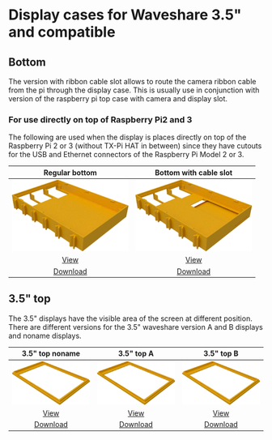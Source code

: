 # Display cases for Waveshare 3.5" and compatible

## Bottom

The version with ribbon cable slot allows to route the camera ribbon cable from the pi through the display case. This is usually 
use in conjunction with version of the raspberry pi top case with camera and display slot.

### For use directly on top of Raspberry Pi2 and 3

The following are used when the display is places directly on top of the Raspberry Pi 2 or 3 (without TX-Pi HAT in between) since they 
have cutouts for the USB and Ethernet connectors of the Raspberry Pi Model 2 or 3.

| Regular bottom | Bottom with cable slot |
|:---:|:---:|
| ![Bottom](../common/images/display_v4_bottom.png) | ![Bottom](../common/images/display_v4_bottom_with_ribbon_slot.png) |
| [View](../common/display_v4_bottom.stl) | [View](../common/display_v4_bottom_with_ribbon_slot.stl) |
| [Download](../common/display_v4_bottom.stl?raw=true) | [Download](../common/display_v4_bottom.stl?raw=true) |

## 3.5" top

The 3.5" displays have the visible area of the screen at different position. There
are different versions for the 3.5" waveshare version A and B displays and noname displays.

| 3.5" top noname | 3.5" top A | 3.5" top B |
|:---:|:---:|:---:|
| ![Top 3.5"](./images/display35_top.png) | ![Top 3.5" A](./images/display_ws35a_top.png) | ![Top 3.5" B](./images/display_ws35b_top.png) |
| [View](display35_top.stl) | [View](display_ws35a_top.stl) | [View](display_ws35b_top.stl) |
| [Download](display35_top.stl?raw=true) | [Download](display_ws35a_top.stl?raw=true) | [Download](display_ws35b_top.stl?raw=true) |
